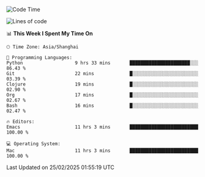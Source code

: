 <!--START_SECTION:waka-->
![Code Time](http://img.shields.io/badge/Code%20Time-2%2C547%20hrs%2057%20mins-blue)

![Lines of code](https://img.shields.io/badge/From%20Hello%20World%20I%27ve%20Written-335.2%20thousand%20lines%20of%20code-blue)

📊 **This Week I Spent My Time On** 

```text
🕑︎ Time Zone: Asia/Shanghai

💬 Programming Languages: 
Python                   9 hrs 33 mins       ██████████████████████░░░   86.43 % 
Git                      22 mins             █░░░░░░░░░░░░░░░░░░░░░░░░   03.39 % 
Clojure                  19 mins             █░░░░░░░░░░░░░░░░░░░░░░░░   02.90 % 
Org                      17 mins             █░░░░░░░░░░░░░░░░░░░░░░░░   02.67 % 
Bash                     16 mins             █░░░░░░░░░░░░░░░░░░░░░░░░   02.47 % 

🔥 Editors: 
Emacs                    11 hrs 3 mins       █████████████████████████   100.00 % 

💻 Operating System: 
Mac                      11 hrs 3 mins       █████████████████████████   100.00 % 
```


 Last Updated on 25/02/2025 01:55:19 UTC
<!--END_SECTION:waka-->
